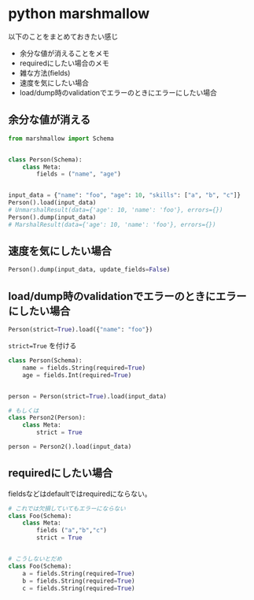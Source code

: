 # python marshmallow

以下のことをまとめておきたい感じ

- 余分な値が消えることをメモ
- requiredにしたい場合のメモ
- 雑な方法(fields)
- 速度を気にしたい場合
- load/dump時のvalidationでエラーのときにエラーにしたい場合

## 余分な値が消える

```python
from marshmallow import Schema


class Person(Schema):
    class Meta:
        fields = ("name", "age")


input_data = {"name": "foo", "age": 10, "skills": ["a", "b", "c"]}
Person().load(input_data)
# UnmarshalResult(data={'age': 10, 'name': 'foo'}, errors={})
Person().dump(input_data)
# MarshalResult(data={'age': 10, 'name': 'foo'}, errors={})
```

## 速度を気にしたい場合

```python
Person().dump(input_data, update_fields=False)
```

## load/dump時のvalidationでエラーのときにエラーにしたい場合

```python
Person(strict=True).load({"name": "foo"})
```

`strict=True` を付ける

```python
class Person(Schema):
    name = fields.String(required=True)
    age = fields.Int(required=True)


person = Person(strict=True).load(input_data)

# もしくは
class Person2(Person):
    class Meta:
        strict = True

person = Person2().load(input_data)
```

## requiredにしたい場合

fieldsなどはdefaultではrequiredにならない。

```python
# これでは欠損していてもエラーにならない
class Foo(Schema):
    class Meta:
        fields ("a","b","c")
        strict = True


# こうしないとだめ
class Foo(Schema):
    a = fields.String(required=True)
    b = fields.String(required=True)
    c = fields.String(required=True)
```
